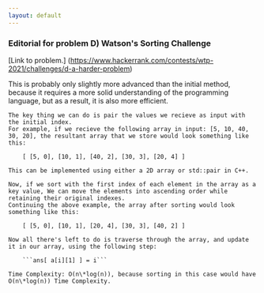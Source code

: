 ```yaml
---
layout: default
---
```



### Editorial for problem D) Watson's Sorting Challenge

[Link to problem.] (https://www.hackerrank.com/contests/wtp-2021/challenges/d-a-harder-problem)

This is probably only slightly more advanced than the initial method, because it requires a more solid understanding of the programming language, but as a result, it is also more efficient.

    The key thing we can do is pair the values we recieve as input with the initial index.
    For example, if we recieve the following array in input: [5, 10, 40, 30, 20], the resultant array that we store would look something like this:

        [ [5, 0], [10, 1], [40, 2], [30, 3], [20, 4] ]

    This can be implemented using either a 2D array or std::pair in C++.

    Now, if we sort with the first index of each element in the array as a key value, We can move the elements into ascending order while retaining their original indexes.
    Continuing the above example, the array after sorting would look something like this:

        [ [5, 0], [10, 1], [20, 4], [30, 3], [40, 2] ]

    Now all there's left to do is traverse through the array, and update it in our array, using the following step:

        ```ans[ a[i][1] ] = i```

    Time Complexity: O(n\*log(n)), because sorting in this case would have O(n\*log(n)) Time Complexity.
